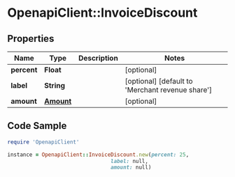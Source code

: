 # OpenapiClient::InvoiceDiscount

## Properties

Name | Type | Description | Notes
------------ | ------------- | ------------- | -------------
**percent** | **Float** |  | [optional] 
**label** | **String** |  | [optional] [default to &#39;Merchant revenue share&#39;]
**amount** | [**Amount**](Amount.md) |  | [optional] 

## Code Sample

```ruby
require 'OpenapiClient'

instance = OpenapiClient::InvoiceDiscount.new(percent: 25,
                                 label: null,
                                 amount: null)
```


